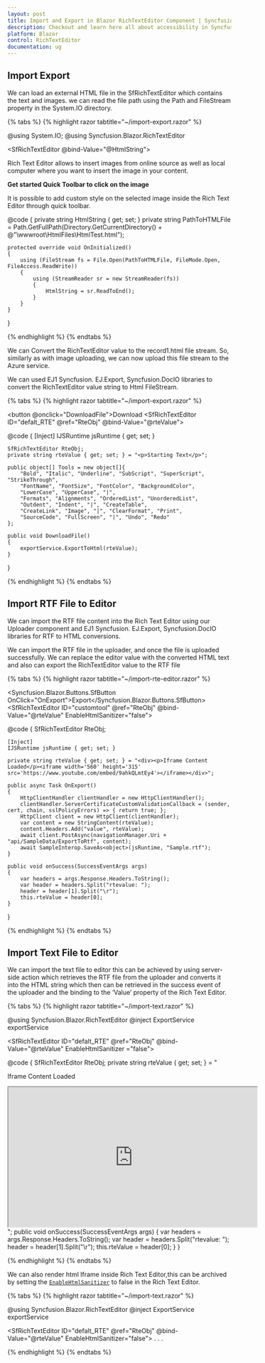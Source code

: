 ```yaml
---
layout: post
title: Import and Export in Blazor RichTextEditor Component | Syncfusion
description: Checkout and learn here all about accessibility in Syncfusion Blazor RichTextEditor component and more.
platform: Blazor
control: RichTextEditor
documentation: ug
---
```


## Import Export

 We can load an external HTML file in the SfRichTextEditor which contains the text and images. we can read the file path using the Path and FileStream property in the System.IO directory.

{% tabs %}
{% highlight razor tabtitle="~/import-export.razor" %}

@using System.IO; 
@using Syncfusion.Blazor.RichTextEditor 
 
<SfRichTextEditor @bind-Value="@HtmlString"> 
    <p>Rich Text Editor allows to insert images from online source as well as local computer where you want to insert the image in your content.</p> 
    <p><b>Get started Quick Toolbar to click on the image</b></p> 
    <p>It is possible to add custom style on the selected image inside the Rich Text Editor through quick toolbar.</p> 
</SfRichTextEditor> 
 
 
@code { 
    private string HtmlString { get; set; } 
    private string PathToHTMLFile = Path.GetFullPath(Directory.GetCurrentDirectory() + @"\wwwroot\HtmlFiles\HtmlTest.html"); 
 
    protected override void OnInitialized() 
    { 
        using (FileStream fs = File.Open(PathToHTMLFile, FileMode.Open, FileAccess.ReadWrite)) 
        { 
            using (StreamReader sr = new StreamReader(fs)) 
            { 
                HtmlString = sr.ReadToEnd(); 
            } 
        } 
    } 
} 

{% endhighlight %}
{% endtabs %}

We can Convert the RichTextEditor value to the record1.html file stream. So, similarly as with image uploading, we can now upload this file stream to the Azure service.

We can used EJ1 Syncfusion. EJ.Export, Syncfusion.DocIO libraries to convert the RichTextEditor value string to Html FileStream.


{% tabs %}
{% highlight razor tabtitle="~/import-export.razor" %}

<button @onclick="DownloadFile">Download</button>
<SfRichTextEditor ID="defalt_RTE" @ref="RteObj" @bind-Value="@rteValue">
    <ChildContent>
        <RichTextEditorToolbarSettings Items="@Tools" Type="ToolbarType.Expand"></RichTextEditorToolbarSettings>
    </ChildContent>
</SfRichTextEditor>

@code {
    [Inject]
    IJSRuntime jsRuntime { get; set; }

    SfRichTextEditor RteObj;
    private string rteValue { get; set; } = "<p>Starting Text</p>";

    public object[] Tools = new object[]{
        "Bold", "Italic", "Underline", "SubScript", "SuperScript", "StrikeThrough",
        "FontName", "FontSize", "FontColor", "BackgroundColor",
        "LowerCase", "UpperCase", "|",
        "Formats", "Alignments", "OrderedList", "UnorderedList",
        "Outdent", "Indent", "|", "CreateTable",
        "CreateLink", "Image", "|", "ClearFormat", "Print",
        "SourceCode", "FullScreen", "|", "Undo", "Redo"
    };

    public void DownloadFile()
    {
        exportService.ExportToHtml(rteValue);
    }
}

{% endhighlight %}
{% endtabs %}

 ## Import RTF File to Editor

 We can import the RTF file content into the Rich Text Editor using our Uploader component and EJ1 Syncfusion. EJ.Export, Syncfusion.DocIO libraries for RTF to HTML conversions. 
 
 We can import the RTF file in the uploader, and once the file is uploaded successfully. We can replace the editor value with the converted HTML text and also can export the RichTextEditor value to the RTF file

{% tabs %}
{% highlight razor tabtitle="~/import-rte-editor.razor" %}

<Syncfusion.Blazor.Buttons.SfButton OnClick="OnExport">Export</Syncfusion.Blazor.Buttons.SfButton>
    <SfRichTextEditor ID="customtool" @ref="RteObj" @bind-Value="@rteValue" EnableHtmlSanitizer="false">
        <RichTextEditorImageSettings SaveUrl="api/SampleData/Save" Path="../images/"></RichTextEditorImageSettings>
    </SfRichTextEditor>
    <SfUploader ID="UploadFiles">
        <UploaderAsyncSettings SaveUrl="api/SampleData/Import" RemoveUrl="https://aspnetmvc.syncfusion.com/services/api/uploadbox/Remove"></UploaderAsyncSettings>
        <UploaderEvents Success="@onSuccess"></UploaderEvents>
    </SfUploader>

@code {
    SfRichTextEditor RteObj;

    [Inject]
    IJSRuntime jsRuntime { get; set; }

    private string rteValue { get; set; } = "<div><p>Iframe Content Loaded</p><iframe width='560' height='315' src='https://www.youtube.com/embed/9ahkQLmtEy4'></iframe></div>";

    public async Task OnExport()
    {
        HttpClientHandler clientHandler = new HttpClientHandler();
        clientHandler.ServerCertificateCustomValidationCallback = (sender, cert, chain, sslPolicyErrors) => { return true; };
        HttpClient client = new HttpClient(clientHandler);
        var content = new StringContent(rteValue);
        content.Headers.Add("value", rteValue);
        await client.PostAsync(navigationManager.Uri + "api/SampleData/ExportToRtf", content);
        await SampleInterop.SaveAs<object>(jsRuntime, "Sample.rtf");
    }

    public void onSuccess(SuccessEventArgs args)
    {
        var headers = args.Response.Headers.ToString();
        var header = headers.Split("rtevalue: ");
        header = header[1].Split("\r");
        this.rteValue = header[0];
    }
}

{% endhighlight %}
{% endtabs %}

 ## Import Text File to Editor 

 We can import the text file to editor this can be achieved by using server-side action which retrieves the RTF file from the uploader and converts it into the HTML string which then can be retrieved in the success event of the uploader and the binding to the ‘Value’ property of the Rich Text Editor.

{% tabs %}
{% highlight razor tabtitle="~/import-text.razor" %}

@using Syncfusion.Blazor.RichTextEditor
@inject ExportService exportService
 
<SfRichTextEditor ID="defalt_RTE" @ref="RteObj" @bind-Value="@rteValue" EnableHtmlSanitizer ="false"> 
    <RichTextEditorImageSettings SaveUrl="api/SampleData/Save" Path="../images/"></RichTextEditorImageSettings> 
</SfRichTextEditor> 
<SfUploader ID="UploadFiles"> 
    <UploaderAsyncSettings SaveUrl="api/SampleData/Import" RemoveUrl=https://aspnetmvc.syncfusion.com/services/api/uploadbox/Remove></UploaderAsyncSettings> 
    <UploaderEvents Success="@onSuccess"></UploaderEvents> 
</SfUploader> 
 
@code { 
    SfRichTextEditor RteObj; 
    private string rteValue { get; set; } = "<div><p>Iframe Content Loaded</p><iframe width='560' height='315' src='https://www.youtube.com/embed/9ahkQLmtEy4'></iframe></div>"; 
    public void onSuccess(SuccessEventArgs args) 
    { 
        var headers = args.Response.Headers.ToString(); 
        var header = headers.Split("rtevalue: "); 
        header = header[1].Split("\r"); 
        this.rteValue = header[0]; 
    } 
} 

{% endhighlight %}
{% endtabs %}

We can also render html Iframe inside Rich Text Editor,this can be archived by setting the [`EnableHtmlSanitizer`](https://help.syncfusion.com/cr/blazor/Syncfusion.Blazor.RichTextEditor.SfRichTextEditor.html#Syncfusion_Blazor_RichTextEditor_SfRichTextEditor_EnableHtmlSanitizer) to false in the Rich Text Editor.

{% tabs %}
{% highlight razor tabtitle="~/import-text.razor" %}

@using Syncfusion.Blazor.RichTextEditor
@inject ExportService exportService

<SfRichTextEditor ID="defalt_RTE" @ref="RteObj" @bind-Value="@rteValue" EnableHtmlSanitizer="false"> 
    . . . 
</SfRichTextEditor> 

{% endhighlight %}
{% endtabs %}